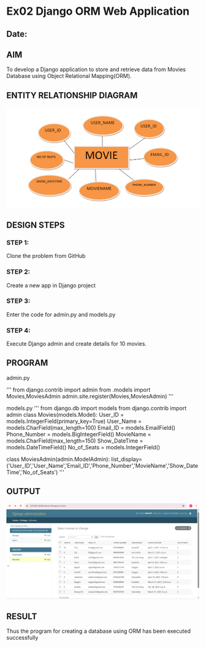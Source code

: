 # Ex02 Django ORM Web Application
## Date: 

## AIM
To develop a Django application to store and retrieve data from Movies Database using Object Relational Mapping(ORM).

## ENTITY RELATIONSHIP DIAGRAM

![alt text](<Screenshot (231).png>)

## DESIGN STEPS

### STEP 1:
Clone the problem from GitHub

### STEP 2:
Create a new app in Django project

### STEP 3:
Enter the code for admin.py and models.py

### STEP 4:
Execute Django admin and create details for 10 movies.

## PROGRAM
admin.py

'''
from django.contrib import admin
from .models import Movies,MoviesAdmin
admin.site.register(Movies,MoviesAdmin)
'''

models.py
'''
from django.db import models
from django.contrib import admin
class Movies(models.Model):
    User_ID = models.IntegerField(primary_key=True)
    User_Name = models.CharField(max_length=100)
    Email_ID = models.EmailField()
    Phone_Number = models.BigIntegerField()
    MovieName = models.CharField(max_length=150)
    Show_DateTime = models.DateTimeField()
    No_of_Seats = models.IntegerField()

class MoviesAdmin(admin.ModelAdmin):
    list_display=('User_ID','User_Name','Email_ID','Phone_Number','MovieName','Show_DateTime','No_of_Seats')
'''





## OUTPUT
![alt text](<Screenshot (229).png>)




## RESULT
Thus the program for creating a database using ORM has been executed successfully